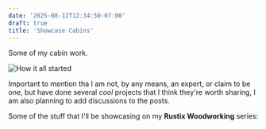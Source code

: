 ```yaml
---
date: '2025-08-12T12:34:50-07:00'
draft: true
title: 'Showcase Cabins'
---
```

Some of my cabin work.

![How it all started](https://lh3.googleusercontent.com/pw/AP1GczMKOHRkBWzYWUvmZRBw0Eldo15Pu8zufkb9zgSAQoqZM8JyTFBsVLe-vav1I6wYhSiwOviLFtG3ox9vvPu1RYEPApgy9aV5s72QIbbt3jEg7VfirnsR=w2400)

Important to mention tha I am not, by any means, an expert, or claim to be one, but have done several
_cool_ projects that I think they're worth sharing, I am also planning to add
discussions to the posts.

Some of the stuff that I'll be showcasing on my **Rustix Woodworking** series:

<script src="https://cdn.jsdelivr.net/npm/publicalbum@latest/embed-ui.min.js" async></script>
<div class="pa-carousel-widget" style="width:100%; height:480px; display:none;"
  data-link="https://photos.app.goo.gl/XTAV7NuncBWH29UN8"
  data-title="Mini Rustix Cabins · 2025 📸"
  data-description="Shared album · Tap to view!"
  data-delay="3">
  <object data="https://lh3.googleusercontent.com/pw/AP1GczN8e3zKhJlGVDQ4AaN5uDy7LXQxXBPmrWuzIhadIVaABzE25VjlRuB5U-Gjk43p6bAr3zR2Bi5z7IKeT3BTSf7XxPVUKAPmaETrF2dNsz_ijcTPVcM=w1920-h1080"></object>
  <object data="https://lh3.googleusercontent.com/pw/AP1GczNv1pofOk9WVuQVNI7GE-xQJYT9fhKlHUfKzQrTlfA9EmOt-UvS3pYTfDMCSm00QnUV24tBmgE2arxRDF4qZ-2DmQxjg_BAuvxhBDFk-3R3Y96mje0=w1920-h1080"></object>
  <object data="https://lh3.googleusercontent.com/pw/AP1GczPNGIm89yVnaaP2h0GXBvy8mBgt_XnWSxHUnu99x_3Dh20GkE__LRr3P46biIbb1cvP8z7y0ZLYSN6vuyUPd5pjlCHElYA61RQ8RLk2AYjf_YFkops=w1920-h1080"></object>
  <object data="https://lh3.googleusercontent.com/pw/AP1GczOTX8_2fccKBmjnmQWv8eNY6-tFKF_G_KzpX23A1eNzGfHQQjI9xHyKzYbwyVFqdnCWRAJjIzf1tFo9gIXB-wq-QV67lNGJP0uP8r_7YSlnD8-hzIo=w1920-h1080"></object>
  <object data="https://lh3.googleusercontent.com/pw/AP1GczPNUnikJi_wEP1dCFGicrVvM8XM6jTLWqkBtrI1GvqTUPrbsAnHIDPXl1Td_6BEPrxi0z6SohS9qRhn9UayySFAKvcM1RqN-b4caud3kwmqQlbfj5M=w1920-h1080"></object>
  <object data="https://lh3.googleusercontent.com/pw/AP1GczMyx7yhLXx-TcQi-bLJlNBiXKxrUZpJeHlbnQCQboHjL01b1nUmXUXc6PzOBpI7Omy04uLibGsTsZ7LCG3AssFilp2rBR_t6oB8UjxCED-oWBEPqeI=w1920-h1080"></object>
  <object data="https://lh3.googleusercontent.com/pw/AP1GczNAVGMWaQiREq0zJdZu3LAc15nqQeSeHr8lKfceICsBybSfJM93PCpUmUfQMFixg-mZfJztk1WsOvCgKCvgz8vMyP2qRym3yhZ3JCeiV8tj1-FgGCQ=w1920-h1080"></object>
  <object data="https://lh3.googleusercontent.com/pw/AP1GczMUSbZBuBGc5LnPJSkAk612bjo7wUKe8bnBdx_NlX6AZAucZUDiKSSZkee-H0cZluALXm5VDfqeu43DDeH7cg86U2D-W7t-gsaLGgDyXUTNDnBJNE8=w1920-h1080"></object>
  <object data="https://lh3.googleusercontent.com/pw/AP1GczMbT-qT3MNMw3fW6i81UC_l4duahCBkofNq6OrYf1VF_uNLLp0O5g1EjCCFjqypzEw4S6ic6uUP2mY0zmWGccwkEdLZOZzWUouLIUoH1yaJhfGPEAQ=w1920-h1080"></object>
  <object data="https://lh3.googleusercontent.com/pw/AP1GczOhIxWOG7AW80WKrZUpA9FuUZWzxdBTb_Hs6W28tvtxegtq_C42YaKM3GBmx5ToTm2ExOcc1gSm2proSE9-wYAar3tzIL5gVe-VpixeIGiduaIz0-0=w1920-h1080"></object>
  <object data="https://lh3.googleusercontent.com/pw/AP1GczOfLreQ61QH1LZnoD9_MNxq8oM28c0IqyAQ2uDoEsS0hNalZCbkBSF_AVOsoiQYkO_VNRa2iIV5Km3P5tFP7zI-JmR5pE9mW6_Utxw_I99D-5kvXKk=w1920-h1080"></object>
  <object data="https://lh3.googleusercontent.com/pw/AP1GczNoijvurb9_pbS_NOJ0jknZ8jSQ8yKV5HEwdWna4m-ofldzx8jAdFnw10flG6OBuwS6r9koHgLurO8nfdcbSPC0xeNGvWBkjftisMJqKrCkONAtgOE=w1920-h1080"></object>
  <object data="https://lh3.googleusercontent.com/pw/AP1GczO4tUvx5fu7gIMYZPTx21twfl9bQOjp0ck14rDoWxK0wzsIEKb1zXcS2B4npMIsDGvX3HOWsI-vB5_vXbyPqLsqn8479-IKqe7ah91sRyRcd_ko-Ks=w1920-h1080"></object>
  <object data="https://lh3.googleusercontent.com/pw/AP1GczOP_cZ6SzUCe1VJg7M8-RxPE9y3ewj2jbSBHNgfECeDdGNbhqZCOtjd4MEt22fyrH_sZ03IprIafeqPru6js63JoYr9shVKVbubl0W4QfJ5fDxuJ3Y=w1920-h1080"></object>
  <object data="https://lh3.googleusercontent.com/pw/AP1GczPEjy8qXvYNmwsBoFTPFblaeMaKLphLfnljnKPAVGUXq6aBIp6dv3mDnY82YBcqs_1csYF1jGzz5PaPZNX2ljVQv1ZQEFg_5hhvIJr-h9M5YIRq9ik=w1920-h1080"></object>
  <object data="https://lh3.googleusercontent.com/pw/AP1GczOtm28l1xxRZ3qDA0Grf48lz_mw8VohKsPeYyNgSBV4Xyx91Rn9jBI9yf0Iu6NX8dU-Z1LERVwDPZYaQptzGGlxEMv3A4dBVk6QSJPQJUSnzqsAhXg=w1920-h1080"></object>
  <object data="https://lh3.googleusercontent.com/pw/AP1GczP6M9kleCu50QJyYFLjfFvK97moX1F3JSKlk3jQGGt2dDGzeYDvOo1aXjpWU2OETv6rnj3aFtbNhKJjxP3cJ8UA7t9tb8f3cnCVUzQCo7mSumJxUAg=w1920-h1080"></object>
  <object data="https://lh3.googleusercontent.com/pw/AP1GczN2EgIowzoulaoTg0BQLOd6QdOwA7jxmagtq3ILs1yJntDQ1He8v0x9coKjMngpMDF5mcZhIvoh29Y_rhHKFmqNUfKYt2BHFXz1JqJ8kRuxqedvANw=w1920-h1080"></object>
  <object data="https://lh3.googleusercontent.com/pw/AP1GczMWDZ7NHaw_ZLDBgmFoKN_7NFAITu9sc2omP5C2X8l1CVEYeN3FdYxCe83mz50SueRnoQMjtLCv91EuwQo1VPJ950yGkyK_8OtA_TPT7sQ9l0DSN44=w1920-h1080"></object>
  <object data="https://lh3.googleusercontent.com/pw/AP1GczPjOG6BcBnmAd8dqLd78yiA2Nqe9nkoLVVjMhpqFFP1caRPKiUOlsmBQSMocLL1A3G8nxke0wjvw2GZIPOGN5fqUvQ6nTwcMyGwSytjGTZ7uw631Tc=w1920-h1080"></object>
  <object data="https://lh3.googleusercontent.com/pw/AP1GczMIFH-RsLmq_LOAYWzf2ZIAHlJAgwc1BCWXL5NEEZ0NWCucAsofZVTxIvYTjqThgZgk8AvF4x3numsRMnvxut_qeny8STBw3by7TJxRR0KaWs7OJ_o=w1920-h1080"></object>
  <object data="https://lh3.googleusercontent.com/pw/AP1GczONh1dAC8I6ssIw-SftVGpx6n5wlW1oR1RgWVOumoSGtRUbwm2quuwMzeH6-n2x43VH9gJxuLEJYKWW4u2Ohi0RCx9St2uN73XfCXzCQbM0hOzvjeE=w1920-h1080"></object>
  <object data="https://lh3.googleusercontent.com/pw/AP1GczM3FqoUhqy5L7mcpXT7qDadGh-mpcl3Z5o-WscEt_DP6q5Z7qpOj0XqNwHyZLVH5x8IP9ZKDku_dFtTk4ibIoietbko_76BL9M8bCjE9jU9Z4BV0KQ=w1920-h1080"></object>
  <object data="https://lh3.googleusercontent.com/pw/AP1GczNH5qLHXuN2zS15pFG3o5AyMR8KJrHkLZ4sKHw2_nfmwF41Wvd9pF3RyMkgUpNr5ox37rajk8e1hi4DXOwsV4ZIxqDnW7RbFWITmWnYbidnMjD57fI=w1920-h1080"></object>
  <object data="https://lh3.googleusercontent.com/pw/AP1GczMUuwHyLv3sZSrK8vBjETLUI6tE-aCpy0Iuc_h2Ruke0VWDcghdhgFHgwsNavuw-iA8itVQCOWurrD3zZlppUP0sgIXmWiX8yEa_T4UwPSpdAQdt2yv=w1920-h1080"></object>
  <object data="https://lh3.googleusercontent.com/pw/AP1GczPoNTr2Iim8Xnx5BvKM-1QPveSAlm9wWbDxwEF4RYFqn4xKrNCWIFIrnvK7ne7cqCcWezKkDg6bpcUJzbd2YjI37FsPushTtCXxoPWJRVNjWgmPqThZ=w1920-h1080"></object>
  <object data="https://lh3.googleusercontent.com/pw/AP1GczNqS18T6yr4xKc6Fw4hap5aB69HAbc6ynMfoI9j45mpvsWMMhBQLbGmqxUzgSr2dqo19w2WC4HqGqfTUhYVlTQtj0yQli-gDUMqlLJOWY50Tnvp58BY=w1920-h1080"></object>
  <object data="https://lh3.googleusercontent.com/pw/AP1GczMrE0K0efNvckkRjM-uYuYM7YbUuPHu5VBWOHwWkkeLDZpWkRERqm7NNDCFxBoUb_g-zMGTxfLp-covU_2XciNnwQJ6q3-oLtL7WFbfVfLNCyUY7drY=w1920-h1080"></object>
  <object data="https://lh3.googleusercontent.com/pw/AP1GczMHopwrPus0hnOxBuftZXBzw3b1ENjc_dbZVTONrx3VCsnay3NByZOykLjbzMZJq7Uq21puwhNGysVOo_QcLwjg1HI2LByFQWzTtNxwXbW2KuZB_izU=w1920-h1080"></object>
  <object data="https://lh3.googleusercontent.com/pw/AP1GczPzqdszaw9mXpjifcf6eVMAbrUVogsa_s8-6ucJP3UbSdjpxNENFGqpnOesChjvXLK6-OnUmqT626ndLIei2c_lwCdVv-w4gD_q-37HZl6n0SX6bjvI=w1920-h1080"></object>
  <object data="https://lh3.googleusercontent.com/pw/AP1GczMKtRCTRKMQtdnmcBgMO_9XKGrc1golfOePNcLmRbba6LCceykQ2j62LS16zDmG6qfCy0pky4c-ObpBnAysANAqXC7diiTNNAMtY0w5vm4oVMgfYn2P=w1920-h1080"></object>
  <object data="https://lh3.googleusercontent.com/pw/AP1GczMcapfsVJ8fwEEor_oEaIjZhFH6zQ0UibiLeStlh-7yzv4HDzF9g2RNOBR2PHboK5xc29WhJP_6jZwVH3z3vx7sY01ty8QZVSJqBRo051rPGwavscRR=w1920-h1080"></object>
  <object data="https://lh3.googleusercontent.com/pw/AP1GczM1bKwk-6QRscqEQGdwhMEZbKdwU2wMgGUbopk-wBdeRXRAQhd-AzIc6LSYmXlrUFM9VwtZ1jMGFrGlXcKTNm8ViABSXqT-9e71A8W3AVFicnEoPaeO=w1920-h1080"></object>
  <object data="https://lh3.googleusercontent.com/pw/AP1GczPbZgwj3zZ8Kx6qiO-VvHJ3zUTrFbIc2AizGD8EPJ86g_3neGezubJZyD71AqGq5IDjWb5TpTo2hAm8WgGZ6Pt0sYp0w2j7NUXBl8Ima1bepDi43KlZ=w1920-h1080"></object>
  <object data="https://lh3.googleusercontent.com/pw/AP1GczNWDKGDcdhMgY49bnXDRdQLCcIOugMqsS4_kyi8ejB_xx8KBPj3FrQ27cTFCB2eSTUpQHiJTliLr_26MUBK8HJn9s7P1UMapPubu1uSqSw7eLKsU7RR=w1920-h1080"></object>
  <object data="https://lh3.googleusercontent.com/pw/AP1GczNVHs-AdvrZi8ssTPawviyREA6k8GF-wpTH57HyjKK86QWHEKUxMlkq9iKSJHgulpTPMnerKMv86ru3tmZcNrTJHEkvAk9tUL55tHRp6s2eTGJLFMvp=w1920-h1080"></object>
  <object data="https://lh3.googleusercontent.com/pw/AP1GczPivL1UtCXAcM1UWHdln2gymCXEx_rnaBj_k2d--ZVT7r0cq9bRaR4mX3_z0OFYPr_rYI8wNFJkqjkeNQJ3_uroOuS4wQFYcHqVPDR0Vqr2slKN44JZ=w1920-h1080"></object>
  <object data="https://lh3.googleusercontent.com/pw/AP1GczOiIG1mFaOvfDlVM6bvSdrWYVr7JgcuLr6YnhBJcQrgEIR9KbAv5xD-27dSt5jmG_hCzQ6rD_sry_FSsFsI3IMe9dnhKGwAJF-8iw63p3Sqy1p1TslS=w1920-h1080"></object>
  <object data="https://lh3.googleusercontent.com/pw/AP1GczOOzeDf9l1ESVNudSyoOER8Rrv8LHf5om5cGREIViqfLK-VIaQYhnE3K7a7OFHeY7b2xzCEaPn6OAfsqjUbTHF-O4K_SF0-JU9XZlIpIXtn-ufMCXaA=w1920-h1080"></object>
  <object data="https://lh3.googleusercontent.com/pw/AP1GczPKtIgLUe9JrDT2xuEBq-n0h49-V0H2yTCDYOh2zDzISDoeaQCDVNBtSotYW7ssV8paRLSvXD6fxeQzZsOOUlukL2EcABls0ClMaJ6tbrQ5i-aqDVsw=w1920-h1080"></object>
  <object data="https://lh3.googleusercontent.com/pw/AP1GczNS5cUkMtIhTtPn5pSMUJOUPgjD9InWTCeCyA9D7ysMEdibRLP5QQPbfdFdDWjdYPA6B8CthARWdJ3Vx-6HwDA0Hge-iTxyKEVrXw0nXnyJAvtGki1w=w1920-h1080"></object>
  <object data="https://lh3.googleusercontent.com/pw/AP1GczOvlJtM68XbcxmKJQZL6q8tLRkRJMqNuWOc2x_WciK3-cUcri9_eTCJEH93dgY5OtpodjkTnRhd2g025SjI7PeikjcTDTgXbwPrUiKm17_I6fNQ5ane=w1920-h1080"></object>
</div>
